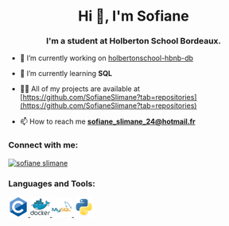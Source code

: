 <h1 align="center">Hi 👋, I'm Sofiane</h1>
<h3 align="center">I'm a student at Holberton School Bordeaux.</h3>

- 🔭 I’m currently working on [holbertonschool-hbnb-db](https://github.com/Holberton-Actual-Digital-France/Hbnb-part-1)

- 🌱 I’m currently learning **SQL**

- 👨‍💻 All of my projects are available at [https://github.com/SofianeSlimane?tab=repositories](https://github.com/SofianeSlimane?tab=repositories)

- 📫 How to reach me **sofiane_slimane_24@hotmail.fr**

<h3 align="left">Connect with me:</h3>
<p align="left">
<a href="https://linkedin.com/in/sofiane slimane" target="blank"><img align="center" src="https://raw.githubusercontent.com/rahuldkjain/github-profile-readme-generator/master/src/images/icons/Social/linked-in-alt.svg" alt="sofiane slimane" height="30" width="40" /></a>
</p>

<h3 align="left">Languages and Tools:</h3>
<p align="left"> <a href="https://www.cprogramming.com/" target="_blank" rel="noreferrer"> <img src="https://raw.githubusercontent.com/devicons/devicon/master/icons/c/c-original.svg" alt="c" width="40" height="40"/> </a> <a href="https://www.docker.com/" target="_blank" rel="noreferrer"> <img src="https://raw.githubusercontent.com/devicons/devicon/master/icons/docker/docker-original-wordmark.svg" alt="docker" width="40" height="40"/> </a> <a href="https://www.mysql.com/" target="_blank" rel="noreferrer"> <img src="https://raw.githubusercontent.com/devicons/devicon/master/icons/mysql/mysql-original-wordmark.svg" alt="mysql" width="40" height="40"/> </a> <a href="https://www.python.org" target="_blank" rel="noreferrer"> <img src="https://raw.githubusercontent.com/devicons/devicon/master/icons/python/python-original.svg" alt="python" width="40" height="40"/> </a> </p>

